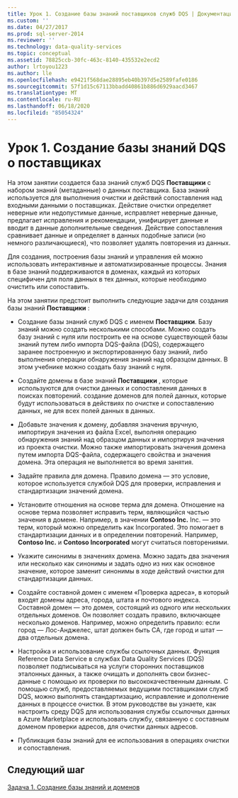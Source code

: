 ```yaml
---
title: Урок 1. Создание базы знаний поставщиков служб DQS | Документация Майкрософт
ms.custom: ''
ms.date: 04/27/2017
ms.prod: sql-server-2014
ms.reviewer: ''
ms.technology: data-quality-services
ms.topic: conceptual
ms.assetid: 78825ccb-30fc-463c-8140-435532e2ecd2
author: lrtoyou1223
ms.author: lle
ms.openlocfilehash: e9421f568dae28895eb40b397d5e2589fafe0186
ms.sourcegitcommit: 57f1d15c67113bbadd40861b886d6929aacd3467
ms.translationtype: MT
ms.contentlocale: ru-RU
ms.lasthandoff: 06/18/2020
ms.locfileid: "85054324"
---
```

# <a name="lesson-1-creating-the-suppliers-dqs-knowledge-base"></a>Урок 1. Создание базы знаний DQS о поставщиках
  На этом занятии создается база знаний служб DQS **Поставщики** с набором знаний (метаданные) о данных поставщика. База знаний используется для выполнения очистки и действий сопоставления над входными данными о поставщиках. Действие очистки определяет неверные или недопустимые данные, исправляет неверные данные, предлагает исправления и рекомендации, унифицирует данные и вводит в данные дополнительные сведения. Действие сопоставления сравнивает данные и определяет в данных подобные записи (но немного различающиеся), что позволяет удалять повторения из данных.  
  
 Для создания, построения базы знаний и управления ей можно использовать интерактивные и автоматизированные процессы. Знания в базе знаний поддерживаются в доменах, каждый из которых специфичен для поля данных в тех данных, которые необходимо очистить или сопоставить.  
  
 На этом занятии предстоит выполнить следующие задачи для создания базы знаний **Поставщики** :  
  
-   Создание базы знаний служб DQS с именем **Поставщики**. Базу знаний можно создать несколькими способами. Можно создать базу знаний с нуля или построить ее на основе существующей базы знаний путем либо импорта DQS-файла (DQS), содержащего заранее построенную и экспортированную базу знаний, либо выполнения операции обнаружения знаний над образцом данных. В этом учебнике можно создать базу знаний с нуля.  
  
-   Создайте домены в базе знаний **Поставщики** , которые используются для очистки данных и сопоставления данных в поисках повторений. создание доменов для полей данных, которые будут использоваться в действиях по очистке и сопоставлению данных, не для всех полей данных в данных.  
  
-   Добавьте значения к домену, добавляя значения вручную, импортируя значения из файла Excel, выполняя операцию обнаружения знаний над образцом данных и импортируя значения из проекта очистки. Можно также импортировать значения домена путем импорта DQS-файла, содержащего свойства и значения домена. Эта операция не выполняется во время занятия.  
  
-   Задайте правила для домена. Правило домена — это условие, которое используется службой DQS для проверки, исправления и стандартизации значений домена.  
  
-   Установите отношения на основе терма для домена. Отношение на основе терма позволяет исправить терм, являющийся частью значения в домене. Например, в значении **Contoso Inc.** Inc. — это терм, который можно определить как Incorporated. Это помогает в стандартизации данных и в определении повторений. Например, **Contoso Inc.** и **Contoso Incorporated** могут считаться повторениями.  
  
-   Укажите синонимы в значениях домена. Можно задать два значения или несколько как синонимы и задать одно из них как основное значение, которое заменит синонимы в ходе действий очистки для стандартизации данных.  
  
-   Создайте составной домен с именем «Проверка адреса», в который входят домены адреса, города, штата и почтового индекса. Составной домен — это домен, состоящий из одного или нескольких отдельных доменов. Он позволяет создать правило, включающее несколько доменов. Например, можно определить правило: если город — Лос-Анджелес, штат должен быть CA, где город и штат — два отдельных домена.  
  
-   Настройка и использование службы ссылочных данных. Функция Reference Data Service в службах Data Quality Services (DQS) позволяет подписываться на услуги сторонних поставщиков эталонных данных, а также очищать и дополнять свои бизнес-данные с помощью их проверки по высококачественным данным. С помощью служб, предоставляемых ведущими поставщиками служб DQS, можно выполнять стандартизацию, исправление и дополнение данных в процессе очистки. В этом руководстве вы узнаете, как настроить среду DQS для использования службы ссылочных данных в Azure Marketplace и использовать службу, связанную с составным доменом проверки адресов, для очистки данных адресов.  
  
-   Публикация базы знаний для ее использования в операциях очистки и сопоставления.  
  
## <a name="next-step"></a>Следующий шаг  
 [Задача 1. Создание базы знаний и доменов](../../2014/tutorials/task-1-creating-a-knowledge-base-and-domains.md)  
  
  
